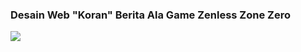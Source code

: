 ### Desain Web "Koran" Berita Ala Game Zenless Zone Zero 
<img src="https://s6.imgcdn.dev/LpnP8.png">